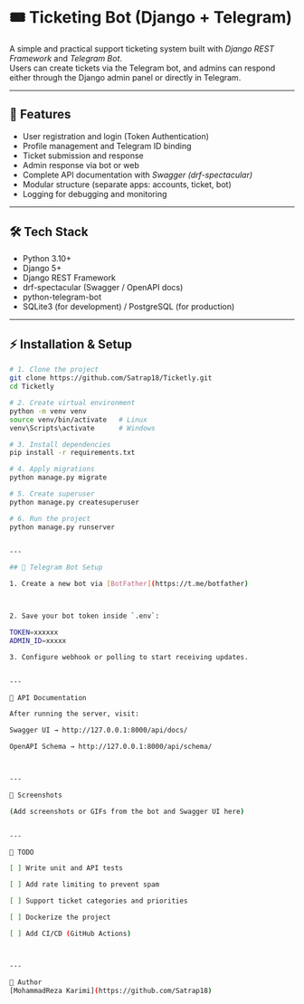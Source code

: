 
# 🎟️ Ticketing Bot (Django + Telegram)

A simple and practical support ticketing system built with *Django REST Framework* and *Telegram Bot*.  
Users can create tickets via the Telegram bot, and admins can respond either through the Django admin panel or directly in Telegram.

---

## 🚀 Features
- User registration and login (Token Authentication)
- Profile management and Telegram ID binding
- Ticket submission and response
- Admin response via bot or web
- Complete API documentation with *Swagger (drf-spectacular)*
- Modular structure (separate apps: accounts, ticket, bot)
- Logging for debugging and monitoring

---

## 🛠️ Tech Stack
- Python 3.10+
- Django 5+
- Django REST Framework
- drf-spectacular (Swagger / OpenAPI docs)
- python-telegram-bot
- SQLite3 (for development) / PostgreSQL (for production)

---

## ⚡ Installation & Setup

```bash
# 1. Clone the project
git clone https://github.com/Satrap18/Ticketly.git
cd Ticketly

# 2. Create virtual environment
python -m venv venv
source venv/bin/activate   # Linux
venv\Scripts\activate      # Windows

# 3. Install dependencies
pip install -r requirements.txt

# 4. Apply migrations
python manage.py migrate

# 5. Create superuser
python manage.py createsuperuser

# 6. Run the project
python manage.py runserver


---

## 🤖 Telegram Bot Setup

1. Create a new bot via [BotFather](https://t.me/botfather)  



2. Save your bot token inside `.env`:

TOKEN=xxxxxx
ADMIN_ID=xxxxx

3. Configure webhook or polling to start receiving updates.


---

📖 API Documentation

After running the server, visit:

Swagger UI → http://127.0.0.1:8000/api/docs/

OpenAPI Schema → http://127.0.0.1:8000/api/schema/



---

📸 Screenshots

(Add screenshots or GIFs from the bot and Swagger UI here)


---

📝 TODO

[ ] Write unit and API tests

[ ] Add rate limiting to prevent spam

[ ] Support ticket categories and priorities

[ ] Dockerize the project

[ ] Add CI/CD (GitHub Actions)



---

👤 Author  
[MohammadReza Karimi](https://github.com/Satrap18)


